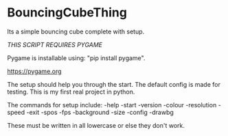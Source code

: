 # BouncingCubeThing
Its a simple bouncing cube complete with setup.

*THIS SCRIPT REQUIRES PYGAME*

Pygame is installable using: "pip install pygame".

https://pygame.org

The setup should help you through the start.
The default config is made for testing.
This is my first real project in python.

The commands for setup include:
-help
-start
-version
-colour
-resolution
-speed
-exit
-spos
-fps
-background
-size
-config
-drawbg


These must be written in all lowercase or else they don't work.
